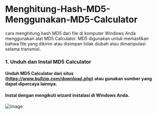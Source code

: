 # Menghitung-Hash-MD5-Menggunakan-MD5-Calculator
cara menghitung hash MD5 dari file di komputer Windows Anda menggunakan alat MD5 Calculator. MD5 digunakan untuk memastikan bahwa file yang dikirim atau disimpan tidak diubah atau dimanipulasi selama transmisi.
### 1. Unduh dan Instal MD5 Calculator
#### Unduh MD5 Calculator dari situs (https://www.bullzip.com/download.php) atau gunakan sumber yang dapat dipercaya lainnya.
#### Instal dengan mengikuti wizard instalasi di Windows Anda.
![image](https://github.com/user-attachments/assets/39504475-bd6c-4537-8b92-1234a84b1811)
